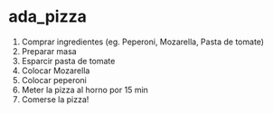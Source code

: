 # ada_pizza
1. Comprar ingredientes (eg. Peperoni, Mozarella, Pasta de tomate)
2. Preparar masa
3. Esparcir pasta de tomate
4. Colocar Mozarella
5. Colocar peperoni
6. Meter la pizza al horno por 15 min
7. Comerse la pizza!
